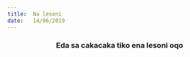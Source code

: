 ```yaml
---
title:  Na lesoni
date:   14/06/2019
---
```


### <center>Eda sa cakacaka tiko ena lesoni oqo</center>